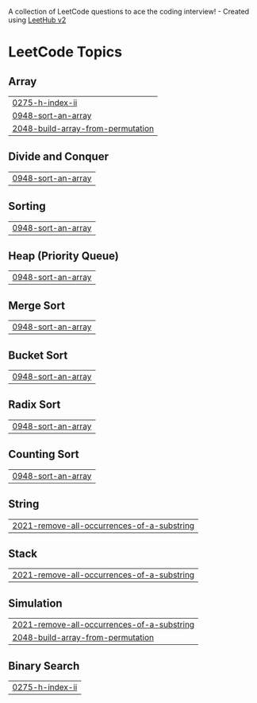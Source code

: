 A collection of LeetCode questions to ace the coding interview! - Created using [LeetHub v2](https://github.com/arunbhardwaj/LeetHub-2.0)
<!---LeetCode Topics Start-->
# LeetCode Topics
## Array
|  |
| ------- |
| [0275-h-index-ii](https://github.com/Ephraimdebel/Competitive-Programming/tree/master/0275-h-index-ii) |
| [0948-sort-an-array](https://github.com/Ephraimdebel/Competitive-Programming/tree/master/0948-sort-an-array) |
| [2048-build-array-from-permutation](https://github.com/Ephraimdebel/Competitive-Programming/tree/master/2048-build-array-from-permutation) |
## Divide and Conquer
|  |
| ------- |
| [0948-sort-an-array](https://github.com/Ephraimdebel/Competitive-Programming/tree/master/0948-sort-an-array) |
## Sorting
|  |
| ------- |
| [0948-sort-an-array](https://github.com/Ephraimdebel/Competitive-Programming/tree/master/0948-sort-an-array) |
## Heap (Priority Queue)
|  |
| ------- |
| [0948-sort-an-array](https://github.com/Ephraimdebel/Competitive-Programming/tree/master/0948-sort-an-array) |
## Merge Sort
|  |
| ------- |
| [0948-sort-an-array](https://github.com/Ephraimdebel/Competitive-Programming/tree/master/0948-sort-an-array) |
## Bucket Sort
|  |
| ------- |
| [0948-sort-an-array](https://github.com/Ephraimdebel/Competitive-Programming/tree/master/0948-sort-an-array) |
## Radix Sort
|  |
| ------- |
| [0948-sort-an-array](https://github.com/Ephraimdebel/Competitive-Programming/tree/master/0948-sort-an-array) |
## Counting Sort
|  |
| ------- |
| [0948-sort-an-array](https://github.com/Ephraimdebel/Competitive-Programming/tree/master/0948-sort-an-array) |
## String
|  |
| ------- |
| [2021-remove-all-occurrences-of-a-substring](https://github.com/Ephraimdebel/Competitive-Programming/tree/master/2021-remove-all-occurrences-of-a-substring) |
## Stack
|  |
| ------- |
| [2021-remove-all-occurrences-of-a-substring](https://github.com/Ephraimdebel/Competitive-Programming/tree/master/2021-remove-all-occurrences-of-a-substring) |
## Simulation
|  |
| ------- |
| [2021-remove-all-occurrences-of-a-substring](https://github.com/Ephraimdebel/Competitive-Programming/tree/master/2021-remove-all-occurrences-of-a-substring) |
| [2048-build-array-from-permutation](https://github.com/Ephraimdebel/Competitive-Programming/tree/master/2048-build-array-from-permutation) |
## Binary Search
|  |
| ------- |
| [0275-h-index-ii](https://github.com/Ephraimdebel/Competitive-Programming/tree/master/0275-h-index-ii) |
<!---LeetCode Topics End-->